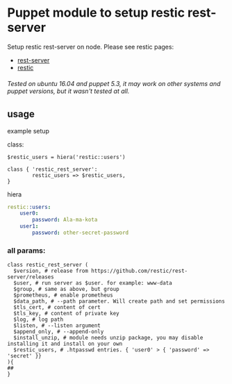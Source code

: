 # Puppet module to setup restic rest-server

Setup restic rest-server on node. Please see restic pages:
- [rest-server]
- [restic]

###### Tested on ubuntu 16.04 and puppet 5.3, it may work on other systems and puppet versions, but it wasn't tested at all.

## usage
example setup

class:
```puppet
$restic_users = hiera('restic::users')

class { 'restic_rest_server':
        restic_users => $restic_users,
}
```
hiera
```yaml
restic::users:
    user0:
        password: Ala-ma-kota
    user1:
        password: other-secret-password
```


### all params:
```puppet
class restic_rest_server (
  $version, # release from https://github.com/restic/rest-server/releases
  $user, # run server as $user. for example: www-data
  $group, # same as above, but group
  $prometheus, # enable prometheus
  $data_path, # --path parameter. Will create path and set permissions
  $tls_cert, # content of cert
  $tls_key, # content of private key
  $log, # log path
  $listen, # --listen argument
  $append_only, # --append-only
  $install_unzip, # module needs unzip package, you may disable installing it and install on your own
  $restic_users, # .htpasswd entries. { 'user0' > { 'password' => 'secret' }}
){
##
}
```
[//]: #
[rest-server]: <https://github.com/restic/rest-server/>
[restic]: <https://github.com/restic/restic>
